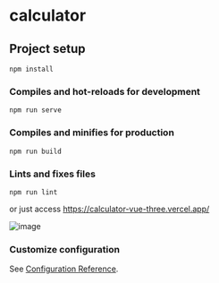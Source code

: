 # calculator

## Project setup
```
npm install
```

### Compiles and hot-reloads for development
```
npm run serve
```

### Compiles and minifies for production
```
npm run build
```

### Lints and fixes files
```
npm run lint
```
or
just access
https://calculator-vue-three.vercel.app/

![image](https://user-images.githubusercontent.com/48918930/117251430-0b305900-ae1b-11eb-97a3-8e583eb522c6.png)

### Customize configuration
See [Configuration Reference](https://cli.vuejs.org/config/).
